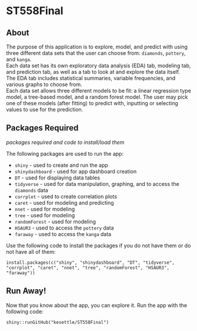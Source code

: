 # ST558Final

## About

The purpose of this application is to explore, model, and predict with using three different data sets that the user can choose from: `diamonds`, `pottery`, and `kanga`.  
Each data set has its own exploratory data analysis (EDA) tab, modeling tab, and prediction tab, as well as a tab to look at and explore the data itself.  
The EDA tab includes statistical summaries, variable frequencies, and various graphs to choose from.  
Each data set allows three different models to be fit: a linear regression type model, a tree-based model, and a random forest model. The user may pick one of these models (after fitting) to predict with, inputting or selecting values to use for the prediction.

## Packages Required

*packages required and code to install/load them*

The following packages are used to run the app: 
- `shiny` - used to create and run the app
- `shinydashboard` - used for app dashboard creation
- `DT` - used for displaying data tables
- `tidyverse` - used for data manipulation, graphing, and to access the `diamonds` data
- `corrplot` - used to create correlation plots
- `caret` - used for modeling and predicting
- `nnet` - used for modeling
- `tree` - used for modeling
- `randomForest` - used for modeling
- `HSAUR3` - used to access the `pottery` data
- `faraway` - used to access the `kanga` data


Use the following code to install the packages if you do not have them or do not have all of them:

```{r}
install.packages(c("shiny", "shinydashboard", "DT", "tidyverse", "corrplot", "caret", "nnet", "tree", "randomForest", "HSAUR3", "faraway"))
```

## Run Away!

Now that you know about the app, you can explore it. Run the app with the following code:

```{r}
shiny::runGitHub("kesettle/ST558Final")
```
